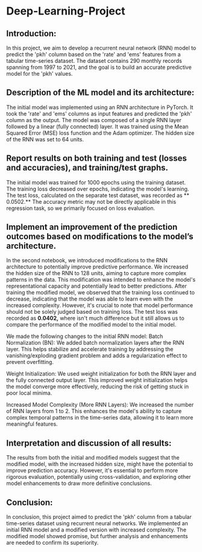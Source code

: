 # Deep-Learning-Project

## Introduction:
In this project, we aim to develop a recurrent neural network (RNN) model to predict the 'pkh' column based on the 'rate' and 'ems' features from a tabular time-series dataset. The dataset contains 290 monthly records spanning from 1997 to 2021, and the goal is to build an accurate predictive model for the 'pkh' values.
 
## Description of the ML model and its architecture:
The initial model was implemented using an RNN architecture in PyTorch. It took the 'rate' and 'ems' columns as input features and predicted the 'pkh' column as the output. The model was composed of a single RNN layer followed by a linear (fully connected) layer. It was trained using the Mean Squared Error (MSE) loss function and the Adam optimizer. The hidden size of the RNN was set to 64 units.
 
## Report results on both training and test (losses and accuracies), and training/test graphs.
The initial model was trained for 1000 epochs using the training dataset. The training loss decreased over epochs, indicating the model's learning. The test loss, calculated on the separate test dataset, was recorded as ** 0.0502.** The accuracy metric may not be directly applicable in this regression task, so we primarily focused on loss evaluation.



 
## Implement an improvement of the prediction outcomes based on modifications to the model’s architecture.  
In the second notebook, we introduced modifications to the RNN architecture to potentially improve predictive performance. We increased the hidden size of the RNN to 128 units, aiming to capture more complex patterns in the data. This modification was intended to enhance the model's representational capacity and potentially lead to better predictions.
After training the modified model, we observed that the training loss continued to decrease, indicating that the model was able to learn even with the increased complexity. However, it's crucial to note that model performance should not be solely judged based on training loss. The test loss was recorded as **0.0402,** where isn't much difference but it still allows us to compare the performance of the modified model to the initial model.



We made the following changes to the initial RNN model:
Batch Normalization (BN): We added batch normalization layers after the RNN layer. This helps stabilize and accelerate training by addressing the vanishing/exploding gradient problem and adds a regularization effect to prevent overfitting.

Weight Initialization: We used weight initialization for both the RNN layer and the fully connected output layer. This improved weight initialization helps the model converge more effectively, reducing the risk of getting stuck in poor local minima.

Increased Model Complexity (More RNN Layers): We increased the number of RNN layers from 1 to 2. This enhances the model's ability to capture complex temporal patterns in the time-series data, allowing it to learn more meaningful features.


 
## Interpretation and discussion of all results:
The results from both the initial and modified models suggest that the modified model, with the increased hidden size, might have the potential to improve prediction accuracy. However, it's essential to perform more rigorous evaluation, potentially using cross-validation, and exploring other model enhancements to draw more definitive conclusions.
 
## Conclusion:
In conclusion, this project aimed to predict the 'pkh' column from a tabular time-series dataset using recurrent neural networks. We implemented an initial RNN model and a modified version with increased complexity. The modified model showed promise, but further analysis and enhancements are needed to confirm its superiority.

